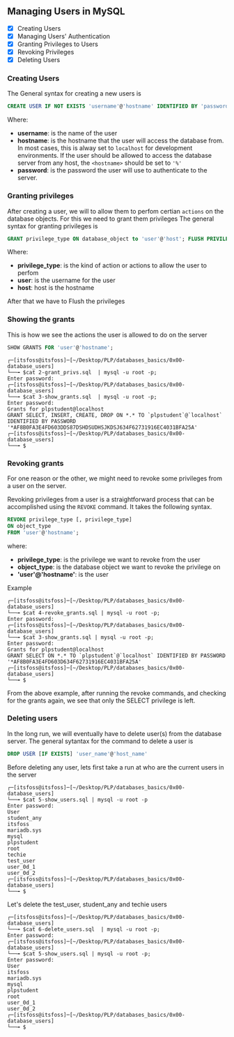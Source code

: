 
##  Managing Users in MySQL
- [X] Creating Users
- [X] Managing Users' Authentication 
- [X] Granting Privileges to Users
- [X] Revoking Privileges
- [X] Deleting Users

### Creating Users
The General syntax for creating a new users is
```sql
CREATE USER IF NOT EXISTS 'username'@'hostname' IDENTIFIED BY 'password'
```
Where:
-  __username__: is the name of the user
- __hostname__: is the hostname that the user will access the database from. In most cases, this is alway set to ```localhost``` for development environments. If the user should be allowed to access the database server from any host, the ```<hostname>``` should be set to ```'%'```
- __password__: is the password the user will use to authenticate to the server. 

### Granting privileges
After creating a user, we will to allow them to perfom certian ```actions``` on the database objects. For this we need to grant them privileges
The general syntax for granting privileges is
```sql
GRANT privilege_type ON database_object to 'user'@'host'; FLUSH PRIVILEGES
```
Where: 
- __privilege_type__: is the kind of action or actions to allow the user to perfom 
- __user__: is the username for the user
- __host__: host is the hostname

After that we have to Flush the privileges

### Showing the grants
This is how we see the actions the user is allowed to do on the server

```sql
SHOW GRANTS FOR 'user'@'hostname';
```

```
┌─[itsfoss@itsfoss]─[~/Desktop/PLP/databases_basics/0x00-database_users]
└──╼ $cat 2-grant_privs.sql  | mysql -u root -p;
Enter password: 
┌─[itsfoss@itsfoss]─[~/Desktop/PLP/databases_basics/0x00-database_users]
└──╼ $cat 3-show_grants.sql  | mysql -u root -p;
Enter password: 
Grants for plpstudent@localhost
GRANT SELECT, INSERT, CREATE, DROP ON *.* TO `plpstudent`@`localhost` IDENTIFIED BY PASSWORD '*AF8B0FA3E4FD603DDS87DSHDSUDHSJKDSJ634F62731916EC4031BFA25A'
┌─[itsfoss@itsfoss]─[~/Desktop/PLP/databases_basics/0x00-database_users]
└──╼ $
```

### Revoking grants
For one reason or the other, we might need to revoke some privileges from a user on the server. 

Revoking privileges from a user is a straightforward process that can be accomplished using the `REVOKE` command. It takes the following syntax. 

```sql
REVOKE privilege_type [, privilege_type]
ON object_type
FROM 'user'@'hostname';
```
where:
- __privilege_type__: is the privilege we want to revoke from the user
- __object_type__: is the database object we want to revoke the privilege on
- __'user'@'hostname'__: is the user

Example
```
┌─[itsfoss@itsfoss]─[~/Desktop/PLP/databases_basics/0x00-database_users]
└──╼ $cat 4-revoke_grants.sql | mysql -u root -p;
Enter password: 
┌─[itsfoss@itsfoss]─[~/Desktop/PLP/databases_basics/0x00-database_users]
└──╼ $cat 3-show_grants.sql | mysql -u root -p;
Enter password: 
Grants for plpstudent@localhost
GRANT SELECT ON *.* TO `plpstudent`@`localhost` IDENTIFIED BY PASSWORD '*AF8B0FA3E4FD603D634F62731916EC4031BFA25A'
┌─[itsfoss@itsfoss]─[~/Desktop/PLP/databases_basics/0x00-database_users]
└──╼ $
```
From the above example, after running the revoke commands, and checking for the grants again, we see that only the SELECT privilege is left.


### Deleting users
In the long run, we will eventually have to delete user(s) from the database server.
The general sytantax for the command to delete a user is 

```sql
DROP USER [IF EXISTS] 'user_name'@'host_name'
```

Before deleting any user, lets first take a run at who are the current users in the server
```
┌─[itsfoss@itsfoss]─[~/Desktop/PLP/databases_basics/0x00-database_users]
└──╼ $cat 5-show_users.sql | mysql -u root -p
Enter password: 
User
student_any
itsfoss
mariadb.sys
mysql
plpstudent
root
techie
test_user
user_0d_1
user_0d_2
┌─[itsfoss@itsfoss]─[~/Desktop/PLP/databases_basics/0x00-database_users]
└──╼ $
```
Let's delete the test_user, student_any and techie  users

```
┌─[itsfoss@itsfoss]─[~/Desktop/PLP/databases_basics/0x00-database_users]
└──╼ $cat 6-delete_users.sql  | mysql -u root -p;
Enter password: 
┌─[itsfoss@itsfoss]─[~/Desktop/PLP/databases_basics/0x00-database_users]
└──╼ $cat 5-show_users.sql | mysql -u root -p;
Enter password: 
User
itsfoss
mariadb.sys
mysql
plpstudent
root
user_0d_1
user_0d_2
┌─[itsfoss@itsfoss]─[~/Desktop/PLP/databases_basics/0x00-database_users]
└──╼ $
```

